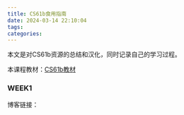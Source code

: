 ```yaml
---
title: CS61b食用指南
date: 2024-03-14 22:10:04
tags:
categories:
---
```


本文是对CS61b资源的总结和汉化，同时记录自己的学习过程。

<!--more-->

本课程教材：[CS61b教材](https://cs61b-2.gitbook.io/cs61b-textbook/3.-references-recursion-and-lists)

### WEEK1

博客链接：
